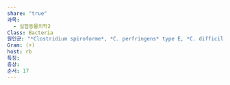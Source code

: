 ```yaml
---
share: "true"
과목:
  - 실험동물의학2
Class: Bacteria
원인균: "*Clostridium spiroforme*, *C. perfringens* type E, *C. difficile*"
Gram: (+)
host: rb
특징: 
증상: 
순서: 17
---
```

